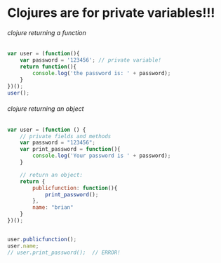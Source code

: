 # Clojures  are for private variables!!!


###### clojure returning a function
```javascript
var user = (function(){
    var password = '123456'; // private variable!
    return function(){
        console.log('the password is: ' + password);
    }
})();
user();
```

###### clojure returning an object
```javascript
var user = (function () {
    // private fields and methods
    var password = "123456";
    var print_password = function(){
        console.log('Your password is ' + password);
    }

    // return an object:
    return {
        publicfunction: function(){
            print_password();
        },
        name: "brian"
    }
})();


user.publicfunction();
user.name;
// user.print_password();  // ERROR!
```
